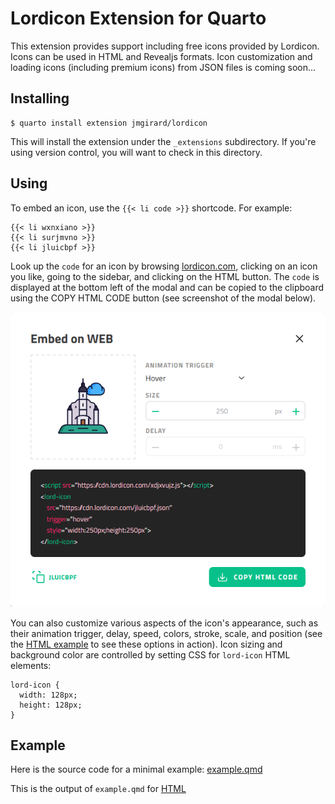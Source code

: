 # Lordicon Extension for Quarto

This extension provides support including free icons provided by Lordicon. Icons can be used in HTML and Revealjs formats. Icon customization and loading icons (including premium icons) from JSON files is coming soon...

## Installing

```
$ quarto install extension jmgirard/lordicon
```

This will install the extension under the `_extensions` subdirectory. If you're using version control, you will want to check in this directory.

## Using

To embed an icon, use the `{{< li code >}}` shortcode. For example:

```
{{< li wxnxiano >}}
{{< li surjmvno >}}
{{< li jluicbpf >}}
```

Look up the `code` for an icon by browsing [lordicon.com](https://lordicon.com/icons), clicking on an icon you like, going to the sidebar, and clicking on the HTML button. The `code` is displayed at the bottom left of the modal and can be copied to the clipboard using the COPY HTML CODE button (see screenshot of the modal below).

<img src="docs/screenshot.png" />

You can also customize various aspects of the icon's appearance, such as their animation trigger, delay, speed, colors, stroke, scale, and position (see the [HTML example](https://jmgirard.github.io/lordicon/example.html) to see these options in action). Icon sizing and background color are controlled by setting CSS for `lord-icon` HTML elements:

```
lord-icon {
  width: 128px;
  height: 128px;
}
```

## Example

Here is the source code for a minimal example: [example.qmd](https://github.com/jmgirard/lordicon/blob/main/example.qmd)

This is the output of `example.qmd` for [HTML](https://jmgirard.github.io/lordicon/example.html)
